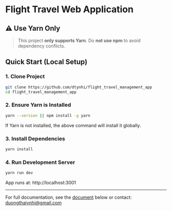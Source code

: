 # Flight Travel Web Application

## ⚠️ Use Yarn Only

> This project **only supports Yarn**. Do **not use npm** to avoid dependency conflicts.

## Quick Start (Local Setup)

### 1. Clone Project

```bash
git clone https://github.com/dtynhi/flight_travel_management_app
cd flight_travel_management_app
```

### 2. Ensure Yarn is Installed

```bash
yarn --version || npm install -g yarn
```

If Yarn is not installed, the above command will install it globally.

### 3. Install Dependencies

```bash
yarn install
```

### 4. Run Development Server

```bash
yarn run dev
```

App runs at: http://localhost:3001

---

For full documentation, see the [document](https://deepwiki.com/dtynhi/flight_travel_management) below or contact: duongthaiynhi@gmail.com
